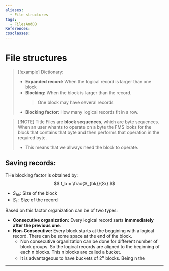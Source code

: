 ```yaml
---
aliases:
  - File structures
tags:
  - FilesAndDB
References: 
cssclasses:
---
```

# File structures


> [!example] Dictionary: 
> + **Expanded record:** When the logical record is larger than one block
> + **Blocking:** When the block is larger than the record. 
>   > One block may have several records
> + **Blocking factor:** How many logical records fit in a row. 
>

> [!NOTE] Title
> Files are **block sequences**, which are byte sequences. 
> When an user whants to operate on a byte the FMS looks for the block that contains that byte and then performs that operation in the required byte. 
> * This means that we allways need the block to operate. 

## Saving records: 
THe blocking factor is obtained by:
$$
f_b = \frac{S_{bk}}{Sr}
$$
+ $S_{bk}$: Size of the block
+ $S_r$ : Size of the record 

Based on this factor organization can be of two types: 
+ **Consecutive organization:** Every logical record sarts **inmmediately after the previous one**. 
+ **Non-Consecutive:** Every block starts at the beggining with a logical record. There can be some space at the end of the block. 
	+ Non consecutive organization can be done for different number of block groups. So the logical records are aligned to the beginning of each n blocks. This n blocks are called a bucket.
	+ It is advantageous to have buckets of $2^n$ blocks. Being n the 
***